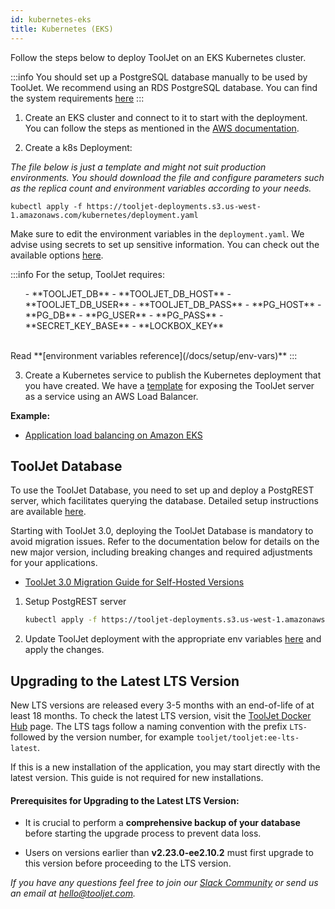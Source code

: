 ```yaml
---
id: kubernetes-eks
title: Kubernetes (EKS)
---
```


Follow the steps below to deploy ToolJet on an EKS Kubernetes cluster.

:::info
You should set up a PostgreSQL database manually to be used by ToolJet. We recommend using an RDS PostgreSQL database. You can find the system requirements [here](/docs/3.0.0-LTS/setup/system-requirements#database-software)
:::

1. Create an EKS cluster and connect to it to start with the deployment. You can follow the steps as mentioned in the [AWS documentation](https://docs.aws.amazon.com/eks/latest/userguide/create-cluster.html).

2. Create a k8s Deployment:

_The file below is just a template and might not suit production environments. You should download the file and configure parameters such as the replica count and environment variables according to your needs._

```
kubectl apply -f https://tooljet-deployments.s3.us-west-1.amazonaws.com/kubernetes/deployment.yaml
```

Make sure to edit the environment variables in the `deployment.yaml`. We advise using secrets to set up sensitive information. You can check out the available options [here](/docs/setup/env-vars).

:::info
For the setup, ToolJet requires:

<ul> 
   - **TOOLJET_DB** 
   - **TOOLJET_DB_HOST** 
   - **TOOLJET_DB_USER** 
   - **TOOLJET_DB_PASS** 
   - **PG_HOST** 
   - **PG_DB** 
   - **PG_USER** 
   - **PG_PASS** 
   - **SECRET_KEY_BASE** 
   - **LOCKBOX_KEY**
</ul>
<br/>
Read **[environment variables reference](/docs/setup/env-vars)**
:::

3. Create a Kubernetes service to publish the Kubernetes deployment that you have created. We have a [template](https://tooljet-deployments.s3.us-west-1.amazonaws.com/kubernetes/service.yaml) for exposing the ToolJet server as a service using an AWS Load Balancer.

**Example:**

- [Application load balancing on Amazon EKS](https://docs.aws.amazon.com/eks/latest/userguide/alb-ingress.html)

## ToolJet Database

To use the ToolJet Database, you need to set up and deploy a PostgREST server, which facilitates querying the database. Detailed setup instructions are available [here](/docs/tooljet-db/tooljet-database).

Starting with ToolJet 3.0, deploying the ToolJet Database is mandatory to avoid migration issues. Refer to the documentation below for details on the new major version, including breaking changes and required adjustments for your applications.

- [ToolJet 3.0 Migration Guide for Self-Hosted Versions](./upgrade-to-v3.md)

1. Setup PostgREST server

   ```bash
   kubectl apply -f https://tooljet-deployments.s3.us-west-1.amazonaws.com/kubernetes/GKE/postgrest.yaml
   ```

2. Update ToolJet deployment with the appropriate env variables [here](https://tooljet-deployments.s3.us-west-1.amazonaws.com/kubernetes/GKE/deployment.yaml) and apply the changes.

## Upgrading to the Latest LTS Version

New LTS versions are released every 3-5 months with an end-of-life of at least 18 months. To check the latest LTS version, visit the [ToolJet Docker Hub](https://hub.docker.com/r/tooljet/tooljet/tags) page. The LTS tags follow a naming convention with the prefix `LTS-` followed by the version number, for example `tooljet/tooljet:ee-lts-latest`.

If this is a new installation of the application, you may start directly with the latest version. This guide is not required for new installations.

#### Prerequisites for Upgrading to the Latest LTS Version:

- It is crucial to perform a **comprehensive backup of your database** before starting the upgrade process to prevent data loss.

- Users on versions earlier than **v2.23.0-ee2.10.2** must first upgrade to this version before proceeding to the LTS version.

_If you have any questions feel free to join our [Slack Community](https://join.slack.com/t/tooljet/shared_invite/zt-2rk4w42t0-ZV_KJcWU9VL1BBEjnSHLCA) or send us an email at hello@tooljet.com._
